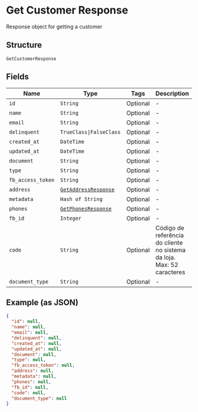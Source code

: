 
# Get Customer Response

Response object for getting a customer

## Structure

`GetCustomerResponse`

## Fields

| Name | Type | Tags | Description |
|  --- | --- | --- | --- |
| `id` | `String` | Optional | - |
| `name` | `String` | Optional | - |
| `email` | `String` | Optional | - |
| `delinquent` | `TrueClass\|FalseClass` | Optional | - |
| `created_at` | `DateTime` | Optional | - |
| `updated_at` | `DateTime` | Optional | - |
| `document` | `String` | Optional | - |
| `type` | `String` | Optional | - |
| `fb_access_token` | `String` | Optional | - |
| `address` | [`GetAddressResponse`](../../doc/models/get-address-response.md) | Optional | - |
| `metadata` | `Hash of String` | Optional | - |
| `phones` | [`GetPhonesResponse`](../../doc/models/get-phones-response.md) | Optional | - |
| `fb_id` | `Integer` | Optional | - |
| `code` | `String` | Optional | Código de referência do cliente no sistema da loja. Max: 52 caracteres |
| `document_type` | `String` | Optional | - |

## Example (as JSON)

```json
{
  "id": null,
  "name": null,
  "email": null,
  "delinquent": null,
  "created_at": null,
  "updated_at": null,
  "document": null,
  "type": null,
  "fb_access_token": null,
  "address": null,
  "metadata": null,
  "phones": null,
  "fb_id": null,
  "code": null,
  "document_type": null
}
```

